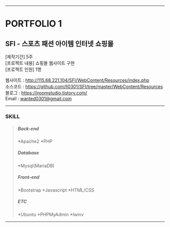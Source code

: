 * * *
# PORTFOLIO 1 
## SFI - 스포츠 패션 아이템 인터넷 쇼핑몰 

[제작기간] 5주     
[프로젝트 내용] 쇼핑몰 웹사이트 구현    
[프로젝트 인원] 1명    

웹사이트 : <http://115.68.221.104/SFI/WebContent/Resources/index.php>    
소스코드 : <https://github.com/ll0301/SFI/tree/master/WebContent/Resources>    
블로그 : <https://jroomstudio.tistory.com/>    
Email : <wanted0301@gmail.com>    
* * *
### SKILL
  > ##### Back-end    
  >  *Apache2  *PHP  
  > ##### Database   
  >  *Mysql(MariaDB)
  > ##### Front-end    
  >  *Bootstrap  *Javascript  *HTML/CSS
  > ##### ETC    
  >  *Ubuntu  *PHPMyAdmin  *Iwinv  
* * *
### 
